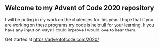 ## Welcome to my Advent of Code 2020 repository  
I will be puting in my work on the chalenges for this year. I hope that if you are working on these programs my code is helpfull for your learning. If you have any input on ways i could improve I would love to hear them. 

Get started at https://adventofcode.com/2020/
